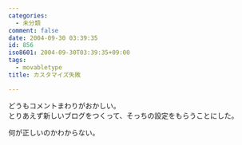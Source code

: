 ```yaml
---
categories:
  - 未分類
comment: false
date: 2004-09-30 03:39:35
id: 856
iso8601: 2004-09-30T03:39:35+09:00
tags:
  - movabletype
title: カスタマイズ失敗

---
```


<div class="entry-body">
  <p>どうもコメントまわりがおかしい。<br />
    とりあえず新しいブログをつくって、そっちの設定をもらうことにした。</p>

  <p>何が正しいのかわからない。</p>
</div>
